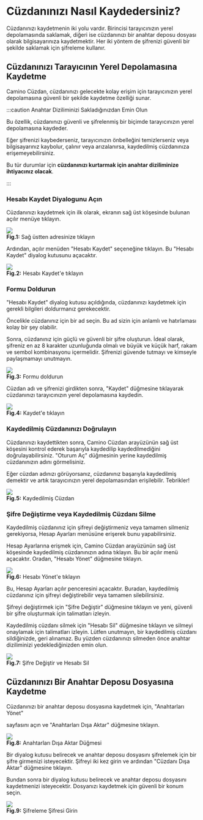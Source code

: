 # Cüzdanınızı Nasıl Kaydedersiniz?

Cüzdanınızı kaydetmenin iki yolu vardır. Birincisi tarayıcınızın yerel depolamasında saklamak, diğeri ise cüzdanınızı bir anahtar deposu dosyası olarak bilgisayarınıza kaydetmektir. Her iki yöntem de şifrenizi güvenli bir şekilde saklamak için şifreleme kullanır.

## Cüzdanınızı Tarayıcının Yerel Depolamasına Kaydetme

Camino Cüzdan, cüzdanınızı gelecekte kolay erişim için tarayıcınızın yerel depolamasına güvenli bir şekilde kaydetme özelliği sunar.

:::caution Anahtar Diziliminizi Sakladığınızdan Emin Olun

Bu özellik, cüzdanınızı güvenli ve şifrelenmiş bir biçimde tarayıcınızın yerel depolamasına kaydeder.

Eğer şifrenizi kaybederseniz, tarayıcınızın önbelleğini temizlerseniz veya bilgisayarınız kaybolur, çalınır veya arızalanırsa, kaydedilmiş cüzdanınıza erişemeyebilirsiniz.

Bu tür durumlar için **cüzdanınızı kurtarmak için anahtar diziliminize ihtiyacınız olacak**.

:::

### Hesabı Kaydet Diyalogunu Açın

Cüzdanınızı kaydetmek için ilk olarak, ekranın sağ üst köşesinde bulunan açılır menüye tıklayın.

![](../../../static/img/camino/save-wallet/00-suite-wallet-wallet-view.png)  
**Fig.1:** Sağ üstten adresinize tıklayın

Ardından, açılır menüden "Hesabı Kaydet" seçeneğine tıklayın. Bu "Hesabı Kaydet" diyalog kutusunu açacaktır.

![](../../../static/img/camino/save-wallet/s0-suite-wallet-save-dropdown.png)  
**Fig.2:** Hesabı Kaydet'e tıklayın

### Formu Doldurun

"Hesabı Kaydet" diyalog kutusu açıldığında, cüzdanınızı kaydetmek için gerekli bilgileri doldurmanız gerekecektir.

Öncelikle cüzdanınız için bir ad seçin. Bu ad sizin için anlamlı ve hatırlaması kolay bir şey olabilir.

Sonra, cüzdanınız için güçlü ve güvenli bir şifre oluşturun. İdeal olarak, şifreniz en az 8 karakter uzunluğunda olmalı ve büyük ve küçük harf, rakam ve sembol kombinasyonu içermelidir. Şifrenizi güvende tutmayı ve kimseyle paylaşmamayı unutmayın.

![](../../../static/img/camino/save-wallet/s1-suite-wallet-save-account-popup.png)  
**Fig.3:** Formu doldurun

Cüzdan adı ve şifrenizi girdikten sonra, "Kaydet" düğmesine tıklayarak cüzdanınızı tarayıcınızın yerel depolamasına kaydedin.

![](../../../static/img/camino/save-wallet/s2-suite-wallet-save-account-popup-filled.png)  
**Fig.4:** Kaydet'e tıklayın

### Kaydedilmiş Cüzdanınızı Doğrulayın

Cüzdanınızı kaydettikten sonra, Camino Cüzdan arayüzünün sağ üst köşesini kontrol ederek başarıyla kaydedilip kaydedilmediğini doğrulayabilirsiniz.
"Oturum Aç" düğmesinin yerine kaydedilmiş cüzdanınızın adını görmelisiniz.

Eğer cüzdan adınızı görüyorsanız, cüzdanınız başarıyla kaydedilmiş demektir ve artık tarayıcınızın yerel depolamasından erişilebilir. Tebrikler!

![](../../../static/img/camino/save-wallet/s3-suite-wallet-saved-account-view.png)  
**Fig.5:** Kaydedilmiş Cüzdan

### Şifre Değiştirme veya Kaydedilmiş Cüzdanı Silme

Kaydedilmiş cüzdanınız için şifreyi değiştirmeniz veya tamamen silmeniz gerekiyorsa, Hesap Ayarları menüsüne erişerek bunu yapabilirsiniz.

Hesap Ayarlarına erişmek için, Camino Cüzdan arayüzünün sağ üst köşesinde kaydedilmiş cüzdanınızın adına tıklayın. Bu bir açılır menü açacaktır. Oradan, "Hesabı Yönet" düğmesine tıklayın.

![](../../../static/img/camino/save-wallet/s4-suite-wallet-manage-account.png)  
**Fig.6:** Hesabı Yönet'e tıklayın

Bu, Hesap Ayarları açılır penceresini açacaktır. Buradan, kaydedilmiş cüzdanınız için şifreyi değiştirebilir veya tamamen silebilirsiniz.

Şifreyi değiştirmek için "Şifre Değiştir" düğmesine tıklayın ve yeni, güvenli bir şifre oluşturmak için talimatları izleyin.

Kaydedilmiş cüzdanı silmek için "Hesabı Sil" düğmesine tıklayın ve silmeyi onaylamak için talimatları izleyin. Lütfen unutmayın, bir kaydedilmiş cüzdanı sildiğinizde, geri alınamaz. Bu yüzden cüzdanınızı silmeden önce anahtar diziliminizi yedeklediğinizden emin olun.

![](../../../static/img/camino/save-wallet/s5-suite-wallet-manage-account-popup.png)  
**Fig.7:** Şifre Değiştir ve Hesabı Sil

## Cüzdanınızı Bir Anahtar Deposu Dosyasına Kaydetme

Cüzdanınızı bir anahtar deposu dosyasına kaydetmek için, "Anahtarları Yönet"

 sayfasını açın ve "Anahtarları Dışa Aktar" düğmesine tıklayın.

![](../../../static/img/camino/save-wallet/k1-suite-wallet-keystore-export-button.png)  
**Fig.8:** Anahtarları Dışa Aktar Düğmesi

Bir diyalog kutusu belirecek ve anahtar deposu dosyasını şifrelemek için bir şifre girmenizi isteyecektir. Şifreyi iki kez girin ve ardından "Cüzdanı Dışa Aktar" düğmesine tıklayın.

Bundan sonra bir diyalog kutusu belirecek ve anahtar deposu dosyasını kaydetmenizi isteyecektir.
Dosyanızı kaydetmek için güvenli bir konum seçin.

![](../../../static/img/camino/save-wallet/export-keys-password-dialog-filled.png)  
**Fig.9:** Şifreleme Şifresi Girin